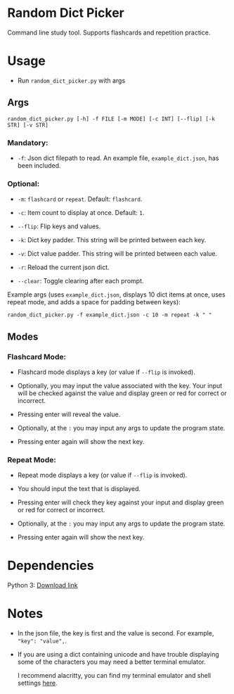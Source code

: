 # Random Dict Picker

Command line study tool. Supports flashcards and repetition practice.

# Usage

- Run `random_dict_picker.py` with args

## Args

```
random_dict_picker.py [-h] -f FILE [-m MODE] [-c INT] [--flip] [-k STR] [-v STR]
```

### Mandatory:

- `-f`: Json dict filepath to read. An example file, `example_dict.json`, has been included.

### Optional:

- `-m`: `flashcard` or `repeat`. Default: `flashcard`.

- `-c`: Item count to display at once. Default: `1`.

- `--flip`: Flip keys and values.

- `-k`: Dict key padder. This string will be printed between each key.

- `-v`: Dict value padder. This string will be printed between each value.

- `-r`: Reload the current json dict.

- `--clear`: Toggle clearing after each prompt.

Example args (uses `example_dict.json`, displays 10 dict items at once, uses repeat mode, and adds a space for padding between keys):

```
random_dict_picker.py -f example_dict.json -c 10 -m repeat -k " "
```

## Modes

### Flashcard Mode:

- Flashcard mode displays a key (or value if `--flip` is invoked). 

- Optionally, you may input the value associated with the key. Your input will be checked against the value and display green or red for correct or incorrect.

- Pressing enter will reveal the value.

- Optionally, at the `:` you may input any args to update the program state.

- Pressing enter again will show the next key.

### Repeat Mode:

- Repeat mode displays a key (or value if `--flip` is invoked). 

- You should input the text that is displayed.

- Pressing enter will check they key against your input and display green or red for correct or incorrect.

- Optionally, at the `:` you may input any args to update the program state.

- Pressing enter again will show the next key.

# Dependencies

Python 3: [Download link](https://www.python.org/downloads/)

# Notes

- In the json file, the key is first and the value is second. For example, `"key": "value",`.

- If you are using a dict containing unicode and have trouble displaying some of the characters you may need a better terminal emulator. 

    I recommend alacritty, you can find my terminal emulator and shell settings [here](https://github.com/Kuuuube/Misc_Scripts/tree/main/scripts_and_programs/terminal_and_shell_config/).